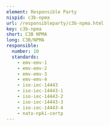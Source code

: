 ```yaml
---
element: Responsible Party
nispid: c3b-npma
url: /responsibleparty/c3b-npma.html
key: c3b-npma
short: C3B NPMA
long: C3B/NPMA
responsible:
  number: 10
  standards:
    - emv-emv-1
    - emv-emv-2
    - emv-emv-3
    - emv-emv-4
    - iso-iec-14443
    - iso-iec-14443-1
    - iso-iec-14443-2
    - iso-iec-14443-3
    - iso-iec-14443-4
    - nato-npki-certp
---
```


